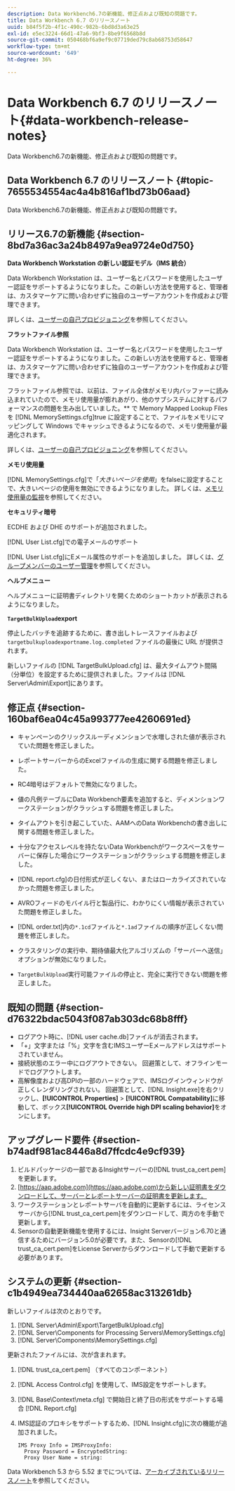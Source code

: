 ```yaml
---
description: Data Workbench6.7の新機能、修正点および既知の問題です。
title: Data Workbench 6.7 のリリースノート
uuid: b84f5f2b-4f1c-490c-982b-6bd8d3a63e25
exl-id: e5ec3224-66d1-47a6-9bf3-8be9f6568b8d
source-git-commit: 050468bf6a9ef9c07719ded79c8ab68753d58647
workflow-type: tm+mt
source-wordcount: '649'
ht-degree: 36%

---
```


# Data Workbench 6.7 のリリースノート{#data-workbench-release-notes}

Data Workbench6.7の新機能、修正点および既知の問題です。

## Data Workbench 6.7 のリリースノート {#topic-7655534554ac4a4b816af1bd73b06aad}

Data Workbench6.7の新機能、修正点および既知の問題です。

## リリース6.7の新機能 {#section-8bd7a36ac3a24b8497a9ea9724e0d750}

**Data Workbench Workstation の新しい認証モデル（IMS 統合）**

Data Workbench Workstation は、ユーザー名とパスワードを使用したユーザー認証をサポートするようになりました。この新しい方法を使用すると、管理者は、カスタマーケアに問い合わせずに独自のユーザーアカウントを作成および管理できます。

詳しくは、[ユーザーの自己プロビジョニング](https://experienceleague.adobe.com/docs/data-workbench/using/client/c-self-provisioning-users.html)を参照してください。

**フラットファイル参照**

Data Workbench Workstation は、ユーザー名とパスワードを使用したユーザー認証をサポートするようになりました。この新しい方法を使用すると、管理者は、カスタマーケアに問い合わせずに独自のユーザーアカウントを作成および管理できます。

フラットファイル参照では、以前は、ファイル全体がメモリ内バッファーに読み込まれていたので、メモリ使用量が膨れあがり、他のサブシステムに対するパフォーマンスの問題を生み出していました。** で Memory Mapped Lookup Files を [!DNL MemorySettings.cfg]true に設定することで、ファイルをメモリにマッピングして Windows でキャッシュできるようになるので、メモリ使用量が最適化されます。

詳しくは、[ユーザーの自己プロビジョニング](https://experienceleague.adobe.com/docs/data-workbench/using/client/c-self-provisioning-users.html)を参照してください。

**メモリ使用量**

[!DNL MemorySettings.cfg]で「*大きいページを使用*」をfalseに設定することで、大きいページの使用を無効にできるようになりました。 詳しくは、[メモリ使用量の監視](https://experienceleague.adobe.com/docs/data-workbench/using/server-admin-install/admin-dwb-server/t-mntr-mry-usg.html)を参照してください。

**セキュリティ暗号**

ECDHE および DHE のサポートが追加されました。

[!DNL User List.cfg]での電子メールのサポート

[!DNL User List.cfg]にEメール属性のサポートを追加しました。 詳しくは、[グループメンバーのユーザー管理](https://experienceleague.adobe.com/docs/data-workbench/using/server-admin-install/admin-dwb-server/access-control/dwb-self-admin-member-access.html?lang=en)を参照してください。

**ヘルプメニュー**

ヘルプメニューに証明書ディレクトリを開くためのショートカットが表示されるようになりました。

**`TargetBulkUpload`export**

停止したバッチを追跡するために、書き出しトレースファイルおよび `targetbulkuploadexportname.log.completed` ファイルの最後に URL が提供されます。

新しいファイルの [!DNL TargetBulkUpload.cfg] は、最大タイムアウト間隔（分単位）を設定するために提供されました。ファイルは [!DNL Server\Admin\Export\]にあります。

## 修正点 {#section-160baf6ea04c45a993777ee4260691ed}

* キャンペーンのクリックスルーディメンションで水増しされた値が表示されていた問題を修正しました。
* レポートサーバーからのExcelファイルの生成に関する問題を修正しました。
* RC4暗号はデフォルトで無効になりました。
* 値の凡例テーブルにData Workbench要素を追加すると、ディメンションワークステーションがクラッシュする問題を修正しました。
* タイムアウトを引き起こしていた、AAMへのData Workbenchの書き出しに関する問題を修正しました。
* 十分なアクセスレベルを持たないData Workbenchがワークスペースをサーバーに保存した場合にワークステーションがクラッシュする問題を修正しました。
* [!DNL report.cfg]の日付形式が正しくない、またはローカライズされていなかった問題を修正しました。
* AVROフィードのモバイル行と製品行に、わかりにくい情報が表示されていた問題を修正しました。
* [!DNL order.txt]内の`*.1cd`ファイルと`*.1ad`ファイルの順序が正しくない問題を修正しました。

* クラスタリングの実行中、期待値最大化アルゴリズムの「サーバーへ送信」オプションが無効になりました。
* `TargetBulkUpload`実行可能ファイルの停止と、完全に実行できない問題を修正しました。

## 既知の問題 {#section-d76322bdac5043f087ab303dc68b8fff}

* ログアウト時に、[!DNL user cache.db]ファイルが消去されます。
* 「+」文字または「%」文字を含むIMSユーザーEメールアドレスはサポートされていません。
* 接続状態のエラー中にログアウトできない。 回避策として、オフラインモードでログアウトします。
* 高解像度および高DPIの一部のハードウェアで、IMSログインウィンドウが正しくレンダリングされない。 回避策として、[!DNL Insight.exe]を右クリックし、**[!UICONTROL Properties]** > **[!UICONTROL Compatability]**&#x200B;に移動して、ボックス&#x200B;**[!UICONTROL Override high DPI scaling behavior]**&#x200B;をオンにします。

## アップグレード要件 {#section-b74adf981ac8446a8d7ffcdc4e9cf939}

1. ビルドパッケージの一部であるInsightサーバーの[!DNL trust_ca_cert.pem]を更新します。
1. [https://aap.adobe.com](https://aap.adobe.com)から新しい証明書をダウンロードして、サーバーとレポートサーバーの証明書を更新します。
1. ワークステーションとレポートサーバを自動的に更新するには、ライセンスサーバから[!DNL trust_ca_cert.pem]をダウンロードして、両方のを手動で更新します。
1. Sensorの自動更新機能を使用するには、Insight Serverバージョン6.70と通信するためにバージョン5.0が必要です。また、Sensorの[!DNL trust_ca_cert.pem]をLicense Serverからダウンロードして手動で更新する必要があります。

## システムの更新 {#section-c1b4949ea734440aa62658ac313261db}

新しいファイルは次のとおりです。

1. [!DNL Server\Admin\Export\TargetBulkUpload.cfg]
1. [!DNL Server\Components for Processing Servers\MemorySettings.cfg]
1. [!DNL Server\Components\MemorySettings.cfg]

更新されたファイルには、次が含まれます。

1. [!DNL trust_ca_cert.pem] （すべてのコンポーネント）
1. [!DNL Access Control.cfg] を使用して、IMS設定をサポートします。
1. [!DNL Base\Context\meta.cfg] で開始日と終了日の形式をサポートする場合  [!DNL Report.cfg]

1. IMS認証のプロキシをサポートするため、[!DNL Insight.cfg]に次の機能が追加されました。

   ```
   IMS Proxy Info = IMSProxyInfo: 
     Proxy Password = EncryptedString:
     Proxy User Name = string:
   ```

Data Workbench 5.3 から 5.52 までについては、[アーカイブされているリリースノート](https://experienceleague.adobe.com/docs/data-workbench/using/release-notes/release-notes.html)を参照してください。
